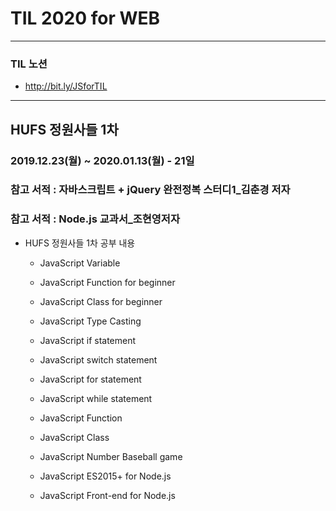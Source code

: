 # TIL 2020 for WEB

---

### TIL 노션

- <http://bit.ly/JSforTIL>

---

## HUFS 정원사들 1차

### 2019.12.23(월) ~ 2020.01.13(월) - 21일

### 참고 서적 : 자바스크립트 + jQuery 완전정복 스터디1\_김춘경 저자

### 참고 서적 : Node.js 교과서\_조현영저자

- HUFS 정원사들 1차 공부 내용

  - JavaScript Variable
  - JavaScript Function for beginner
  - JavaScript Class for beginner
  - JavaScript Type Casting
  - JavaScript if statement
  - JavaScript switch statement
  - JavaScript for statement
  - JavaScript while statement
  - JavaScript Function
  - JavaScript Class
  - JavaScript Number Baseball game

  - JavaScript ES2015+ for Node.js
  - JavaScript Front-end for Node.js
